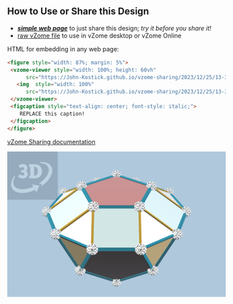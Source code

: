 
## How to Use or Share this Design

 - [***simple web page***](<https://John-Kostick.github.io/vzome-sharing/2023/12/25/13-32-05-J33-Pentagonal-gyrocupolarotunda-Golden/>) to just share this design; *try it before you share it!*
 - [raw vZome file](<https://raw.githubusercontent.com/John-Kostick/vzome-sharing/main/2023/12/25/13-32-05-J33-Pentagonal-gyrocupolarotunda-Golden/J33-Pentagonal-gyrocupolarotunda-Golden.vZome>) to use in vZome desktop or vZome Online
 
 HTML for embedding in any web page:
 ```html
<figure style="width: 87%; margin: 5%">
  <vzome-viewer style="width: 100%; height: 60vh"
       src="https://John-Kostick.github.io/vzome-sharing/2023/12/25/13-32-05-J33-Pentagonal-gyrocupolarotunda-Golden/J33-Pentagonal-gyrocupolarotunda-Golden.vZome" >
    <img  style="width: 100%"
       src="https://John-Kostick.github.io/vzome-sharing/2023/12/25/13-32-05-J33-Pentagonal-gyrocupolarotunda-Golden/J33-Pentagonal-gyrocupolarotunda-Golden.png" >
  </vzome-viewer>
  <figcaption style="text-align: center; font-style: italic;">
     REPLACE this caption!
  </figcaption>
</figure>
 ```

[vZome Sharing documentation](https://vzome.github.io/vzome/sharing.html#how-it-works)

![Image](<J33-Pentagonal-gyrocupolarotunda-Golden.png>)

